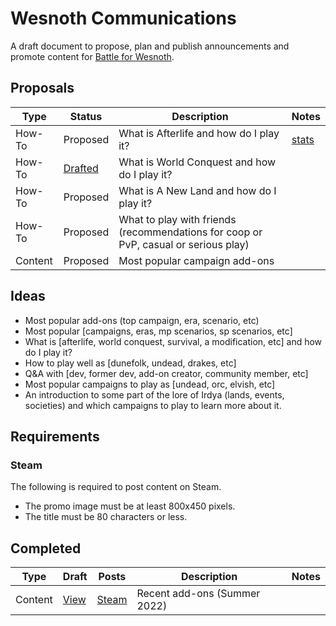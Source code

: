# Wesnoth Communications

A draft document to propose, plan and publish announcements and promote content for [Battle for Wesnoth](https://wesnoth.org).

## Proposals

| Type | Status | Description | Notes |
| --- | --- | --- | --- |
| How-To | Proposed | What is Afterlife and how do I play it? | [stats](https://forums.wesnoth.org/viewtopic.php?t=55715) |
| How-To | [Drafted](content/what-is-world-conquest/index.md) | What is World Conquest and how do I play it? |
| How-To | Proposed | What is A New Land and how do I play it? |
| How-To | Proposed | What to play with friends (recommendations for coop or PvP, casual or serious play) |
| Content | Proposed | Most popular campaign add-ons |


## Ideas

- Most popular add-ons (top campaign, era, scenario, etc)
- Most popular [campaigns, eras, mp scenarios, sp scenarios, etc]
- What is [afterlife, world conquest, survival, a modification, etc] and how do I play it?
- How to play well as [dunefolk, undead, drakes, etc]
- Q&A with [dev, former dev, add-on creator, community member, etc]
- Most popular campaigns to play as [undead, orc, elvish, etc]
- An introduction to some part of the lore of Irdya (lands, events, societies) and which campaigns to play to learn more about it.

## Requirements

### Steam

The following is required to post content on Steam.

- The promo image must be at least 800x450 pixels.
- The title must be 80 characters or less.

## Completed

| Type | Draft | Posts | Description | Notes |
| --- | --- | --- | --- | --- |
| Content | [View](content/recent-addons/2022-08/index.md) | [Steam](https://steamcommunity.com/app/599390/eventcomments/3325366198388752449) | Recent add-ons (Summer 2022) |  |
